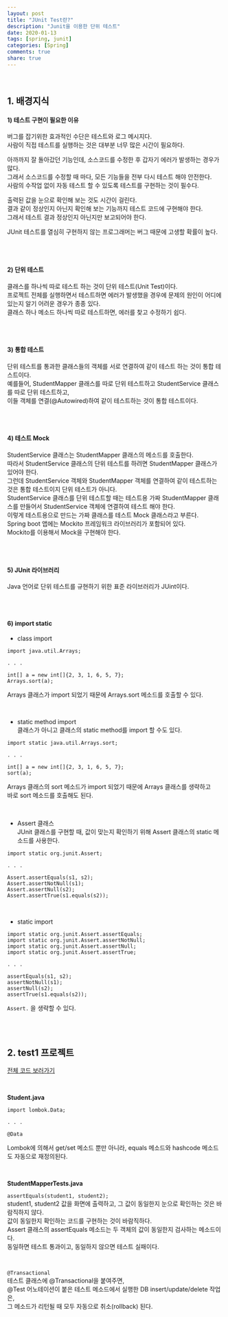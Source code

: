 ```yaml
---
layout: post
title: "JUnit Test란?"
description: "Junit을 이용한 단위 테스트"
date: 2020-01-13
tags: [spring, junit]
categories: [Spring]
comments: true
share: true
---
```


<br />  

## 1. 배경지식   
#### 1) 테스트 구현이 필요한 이유   
버그를 잡기위한 효과적인 수단은 테스트와 로그 메시지다.   
사람이 직접 테스트를 실행하는 것은 대부분 너무 많은 시간이 필요하다.  

아까까지 잘 돌아갔던 기능인데, 소스코드를 수정한 후 갑자기 에러가 발생하는 경우가 많다.  
그래서 소스코드를 수정할 때 마다, 모든 기능들을 전부 다시 테스트 해야 안전한다.  
사람의 수작업 없이 자동 테스트 할 수 있도록 테스트를 구현하는 것이 필수다.  

출력된 값을 눈으로 확인해 보는 것도 시간이 걸린다.  
결과 같이 정상인지 아닌지 확인해 보는 기능까지 테스트 코드에 구현해야 한다.  
그래서 테스트 결과 정상인지 아닌지만 보고되어야 한다.  

JUnit 테스트를 열심히 구현하지 않는 프로그래머는 버그 때문에 고생할 확률이 높다.   


<br />  
<br />  

#### 2) 단위 테스트   
클래스를 하나씩 따로 테스트 하는 것이 단위 테스트(Unit Test)이다.   
프로젝트 전체를 실행하면서 테스트하면 에러가 발생했을 경우에 문제의 원인이 어디에 있는지 알기 어려운 경우가 종종 있다.   
클래스 하나 메소드 하나씩 따로 테스트하면, 에러를 찾고 수정하기 쉽다.   

<br />  
<br />


#### 3) 통합 테스트   
단위 테스트를 통과한 클래스들의 객체를 서로 연결하여 같이 테스트 하는 것이 통합 테스트이다.  
예를들어, StudentMapper 클래스를 따로 단위 테스트하고 StudentService 클래스를 따로 단위 테스트하고,   
이들 객체를 연결(@Autowired)하여 같이 테스트하는 것이 통합 테스트이다.   


<br />  
<br />

#### 4) 테스트 Mock    
StudentService 클래스는 StudentMapper 클래스의 메소드를 호출한다.   
따라서 StudentService 클래스의 단위 테스트를 하려면 StudentMapper 클래스가 있어야 한다.   
그런데 StudentService 객체와 StudentMapper 객체를 연결하여 같이 테스트하는 것은 통합 테스트이지 단위 테스트가 아니다.   
StudentService 클래스를 단위 테스트할 때는 테스트용 가짜 StudentMapper 클래스를 만들어서 StudentService 객체에 연결하여 테스트 해야 한다.   
이렇게 테스트용으로 만드는 가짜 클래스를 테스트 Mock 클래스라고 부른다.   
Spring boot 앱에는 Mockito 프레임워크 라이브러리가 포함되어 있다.  
Mockito를 이용해서 Mock을 구현해야 한다.   

<br />  
<br />


#### 5) JUnit 라이브러리           
Java 언어로 단위 테스트를 규현하기 위한 표준 라이브러리가 JUint이다.           


<br />  
<br />

#### 6) import static           
- class import           

```        
import java.util.Arrays;         

. . .

int[] a = new int[]{2, 3, 1, 6, 5, 7};
Arrays.sort(a);        
```        

Arrays 클래스가 import 되었기 때문에 Arrays.sort 메소드를 호출할 수 있다.   


<br />

- static method import   
클래스가 아니고 클래스의 static method를 import 할 수도 있다.  
 
```          
import static java.util.Arrays.sort;

. . .       

int[] a = new int[]{2, 3, 1, 6, 5, 7};
sort(a);
```     
     
Arrays 클래스의 sort 메소드가 import 되었기 때문에 Arrays 클래스를 생략하고   
바로 sort 메소드를 호출해도 된다.   


<br />

- Assert 클래스   
JUnit 클래스를 구현할 때, 값이 맞는지 확인하기 위해 Assert 클래스의 static 메소드를 사용한다.   

```     
import static org.junit.Assert;

. . .          

Assert.assertEquals(s1, s2);
Assert.assertNotNull(s1);
Assert.assertNull(s2);
Assert.assertTrue(s1.equals(s2));
```



<br />


- static import   
          
```         
import static org.junit.Assert.assertEquals;
import static org.junit.Assert.assertNotNull;
import static org.junit.Assert.assertNull;
import static org.junit.Assert.assertTrue;

. . .          

assertEquals(s1, s2);
assertNotNull(s1);
assertNull(s2);
assertTrue(s1.equals(s2));
```       
   



```Assert.``` 을 생략할 수 있다.              




<br />
<br />



## 2. test1 프로젝트   
[전체 코드 보러가기](https://github.com/hyerin6/Spring/tree/master/test1)  


<br />

**Student.java**      
           
```                     
import lombok.Data;

. . .

@Data
``` 



Lombok에 의해서 get/set 메소드 뿐만 아니라, equals 메소드와 hashcode 메소드도 자동으로 재정의된다.   


<br />



**StudentMapperTests.java**              
   
``` assertEquals(student1, student2); ```     
student1, student2 값을 화면에 출력하고, 그 값이 동일한지 눈으로 확인하는 것은 바람직하지 않다.      
값이 동일한지 확인하는 코드를 구현하는 것이 바람직하다.      
Assert 클래스의 assertEquals 메소드는 두 객체의 값이 동일한지 검사하는 메소드이다.     
동일하면 테스트 통과이고, 동일하지 않으면 테스트 실패이다.      


<br />

``` @Transactional ```      
테스트 클래스에 @Transactional을 붙여주면,      
@Test 어노테이션이 붙은 테스트 메소드에서 실행한 DB insert/update/delete 작업은,   
그 메소드가 리턴될 때 모두 자동으로 취소(rollback) 된다.   





<br />
